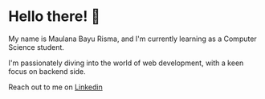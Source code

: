 # Hello there! 👋 

My name is Maulana Bayu Risma, and I'm currently learning as a Computer Science student. <br> 

I'm passionately diving into the world of web development, with a keen focus on backend side. <br> 

Reach out to me on [Linkedin](https://www.linkedin.com/in/maulana-bayu/)

<!--
**bayurisma/bayurisma** is a ✨ _special_ ✨ repository because its `README.md` (this file) appears on your GitHub profile.

Here are some ideas to get you started:

- 🔭 I’m currently working on ...
- 🌱 I’m currently learning ...
- 👯 I’m looking to collaborate on ...
- 🤔 I’m looking for help with ...
- 💬 Ask me about ...
- 📫 How to reach me: ...
- 😄 Pronouns: ...
- ⚡ Fun fact: ...
-->


